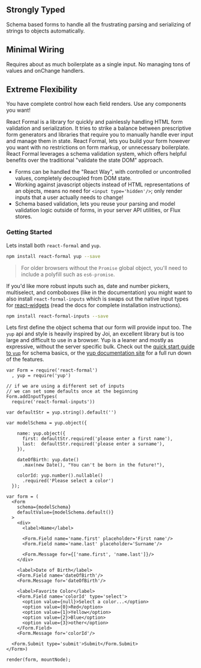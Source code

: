 
<div className='row text-center headlines'>
  <div className='col-sm-4'>
    <h2>Strongly Typed</h2>
    <p>
      Schema based forms to handle all the frustrating parsing and serializing of strings to objects automatically.
    </p>
  </div>
  <div className='col-sm-4'>
    <h2>Minimal Wiring</h2>
    <p>
      Requires about as much boilerplate as a single input.
      No managing tons of values and onChange handlers.
    </p>
  </div>
  <div className='col-sm-4'>
    <h2>Extreme Flexibility</h2>
    <p>
      You have complete control how each field renders. Use any components you want!
    </p>
  </div>
</div>

React Formal is a library for quickly and painlessly handling HTML form validation and serialization. It tries to strike a balance between prescriptive form generators and libraries that require you to manually handle ever input and manage them in state. React Formal, lets you build your form however you want with no restrictions on form markup, or unnecessary boilerplate. React Formal leverages a schema validation system, which offers helpful benefits over the traditional "validate the state DOM" approach.

 - Forms can be handled the "React Way", with controlled or uncontrolled values, completely decoupled from DOM state.
 - Working against javascript objects instead of HTML representations of an objects, means no need for `<input type='hidden'/>`; only render inputs that a user actually needs to change!
 - Schema based validation, lets you reuse your parsing and model validation logic outside of forms, in your server API utilities, or Flux stores.

### Getting Started

Lets install both `react-formal` and `yup`.

```sh
npm install react-formal yup --save
```

> For older browsers without the `Promise` global object, you'll need to include a polyfill such as `es6-promise`.

If you'd like more robust inputs such as, date and number pickers, multiselect, and comboboxes (like in the documentation) you might want to also install `react-formal-inputs` which is swaps out the native input types for [react-widgets](http://jquense.github.io/react-widgets/) (read the docs for complete installation instructions).

```sh
npm install react-formal-inputs --save
```

Lets first define the object schema that our form will provide input too. The `yup` api and style is heavily inspired by Joi, an excellent library but is too large and difficult to use in a browser. Yup is a leaner and mostly as expressive, without the server specific bulk. Check out the [quick start guide to `yup`](/api/yup) for schema basics, or the [yup documentation site](https://github.com/jquense/yup/blob/master/README.md) for a full run down of the features.

```editable
var Form = require('react-formal')
  , yup = require('yup')

// if we are using a different set of inputs
// we can set some defaults once at the beginning
Form.addInputTypes(
  require('react-formal-inputs'))

var defaultStr = yup.string().default('')

var modelSchema = yup.object({

    name: yup.object({
      first: defaultStr.required('please enter a first name'),
      last:  defaultStr.required('please enter a surname'),
    }),

    dateOfBirth: yup.date()
      .max(new Date(), "You can't be born in the future!"),

    colorId: yup.number().nullable()
      .required('Please select a color')
  });

var form = (
  <Form
    schema={modelSchema}
    defaultValue={modelSchema.default()}
  >
    <div>
      <label>Name</label>

      <Form.Field name='name.first' placeholder='First name'/>
      <Form.Field name='name.last' placeholder='Surname'/>

      <Form.Message for={['name.first', 'name.last']}/>
    </div>

    <label>Date of Birth</label>
    <Form.Field name='dateOfBirth'/>
    <Form.Message for='dateOfBirth'/>

    <label>Favorite Color</label>
    <Form.Field name='colorId' type='select'>
      <option value={null}>Select a color...</option>
      <option value={0}>Red</option>
      <option value={1}>Yellow</option>
      <option value={2}>Blue</option>
      <option value={3}>other</option>
    </Form.Field>
    <Form.Message for='colorId'/>

  <Form.Submit type='submit'>Submit</Form.Submit>
</Form>)

render(form, mountNode);
```
